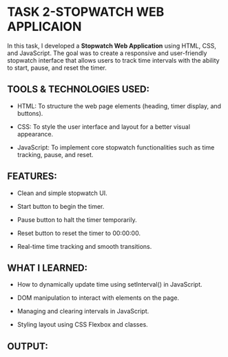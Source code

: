 # TASK 2-STOPWATCH WEB APPLICAION

In this task, I developed a **Stopwatch Web Application** using HTML, CSS, and JavaScript. The goal was to create a responsive and user-friendly stopwatch interface that allows users to track time intervals with the ability to start, pause, and reset the timer.

## TOOLS & TECHNOLOGIES USED:

- HTML: To structure the web page elements (heading, timer display, and buttons).

- CSS: To style the user interface and layout for a better visual appearance.

- JavaScript: To implement core stopwatch functionalities such as time tracking, pause, and reset.

## FEATURES:

- Clean and simple stopwatch UI.

- Start button to begin the timer.

- Pause button to halt the timer temporarily.

- Reset button to reset the timer to 00:00:00.

- Real-time time tracking and smooth transitions.

## WHAT I LEARNED:

- How to dynamically update time using setInterval() in JavaScript.

- DOM manipulation to interact with elements on the page.

- Managing and clearing intervals in JavaScript.

- Styling layout using CSS Flexbox and classes.

## OUTPUT:

